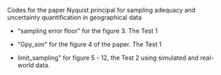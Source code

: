 Codes for the paper Nyquist principal for sampling adequacy and uncertainty quantification in geographical data

* "sampling error floor" for the figure 3. The Test 1
* "Gpy_sim" for the figure 4 of the paper. The Test 1 

* limit_sampling" for figure 5 - 12, the Test 2 using simulated and real-world data. 

